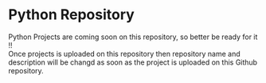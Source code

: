 # Python Repository
Python Projects are coming soon on this repository, so better be ready for it !!
<br>
Once projects is uploaded on this repository then repository name and description will be changd as soon as the project
is uploaded on this Github repository.

